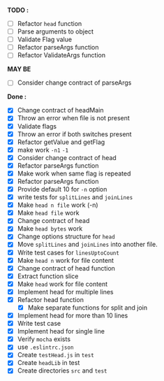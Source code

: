 **TODO :**
- [ ] Refactor `head` function
- [ ] Parse arguments to object
- [ ] Validate Flag value 
- [ ] Refactor parseArgs function
- [ ] Refactor ValidateArgs function

**MAY BE**
- [ ] Consider change contract of parseArgs

**Done :**
- [x] Change contract of headMain
- [x] Throw an error when file is not present
- [x] Validate flags
- [x] Throw an error if both switches present
- [x] Refactor getValue and getFlag
- [x] make work `-n1` `-1`
- [x] Consider change contract of head
- [x] Refactor parseArgs function
- [x] Make work when same flag is repeated 
- [x] Refactor parseArgs function 
- [x] Provide default 10 for `-n` option
- [x] write tests for `splitLines` and `joinLines`
- [x] Make `head n file` work (-n)
- [x] Make `head file` work
- [x] Change contract of head
- [x] Make `head bytes` work
- [x] Change options structure for `head` 
- [x] Move `splitLines` and `joinLines` into another file.
- [x] Write test cases for `linesUptoCount`
- [x] Make `head n` work for file content
- [x] Change contract of head function
- [x] Extract function slice 
- [x] Make `head` work for file content
- [x] Implement head for multiple lines
- [x] Refactor head function
  - [x] Make separate functions for split and join
- [X] Implement head for more than 10 lines
- [x] Write test case
- [x] Implement head for single line
- [x] Verify `mocha` exists
- [x] use `.eslintrc.json`
- [x] Create `testHead.js` in `test`
- [x] Create `headLib` in test
- [x] Create directories `src` and `test`
